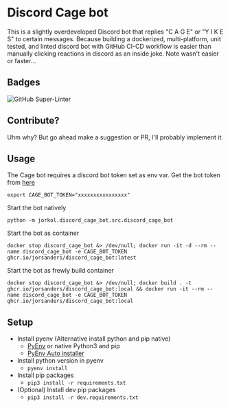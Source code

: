 # Discord Cage bot
This is a slightly overdeveloped Discord bot that replies "C A G E" or "Y I K E S" to certain messages.
Because building a dockerized, multi-platform, unit tested, and linted discord bot with GitHub CI-CD workflow is easier than manually clicking reactions in discord as an inside joke.
Note wasn't easier or faster...

## Badges
![GitHub Super-Linter](https://github.com/JorSanders/discord_cage_bot/workflows/CI%2FCD/badge.svg)

## Contribute?
Uhm why? But go ahead make a suggestion or PR, I'll probably implement it.

## Usage
The Cage bot requires a discord bot token set as env var. Get the bot token from [here](https://discord.com/developers/applications)
```shell
export CAGE_BOT_TOKEN="xxxxxxxxxxxxxxxx"
```

Start the bot natively
```shell
python -m jorkol.discord_cage_bot.src.discord_cage_bot
```

Start the bot as container
```shell
docker stop discord_cage_bot &> /dev/null; docker run -it -d --rm --name discord_cage_bot -e CAGE_BOT_TOKEN ghcr.io/jorsanders/discord_cage_bot:latest
```

Start the bot as frewly build container
```shell
docker stop discord_cage_bot &> /dev/null; docker build . -t ghcr.io/jorsanders/discord_cage_bot:local && docker run -it --rm --name discord_cage_bot -e CAGE_BOT_TOKEN ghcr.io/jorsanders/discord_cage_bot:local
```

## Setup
- Install pyenv (Alternative install python and pip native)
  - [PyEnv](https://github.com/pyenv/pyenv) or native Python3 and pip
  - [PyEnv Auto installer](https://github.com/pyenv/pyenv#automatic-installer)
- Install python version in pyenv
  - `pyenv install`
- Install pip packages
  - `pip3 install -r requirements.txt`
- (Optional) Install dev pip packages
  - `pip3 install -r dev.requirements.txt`
